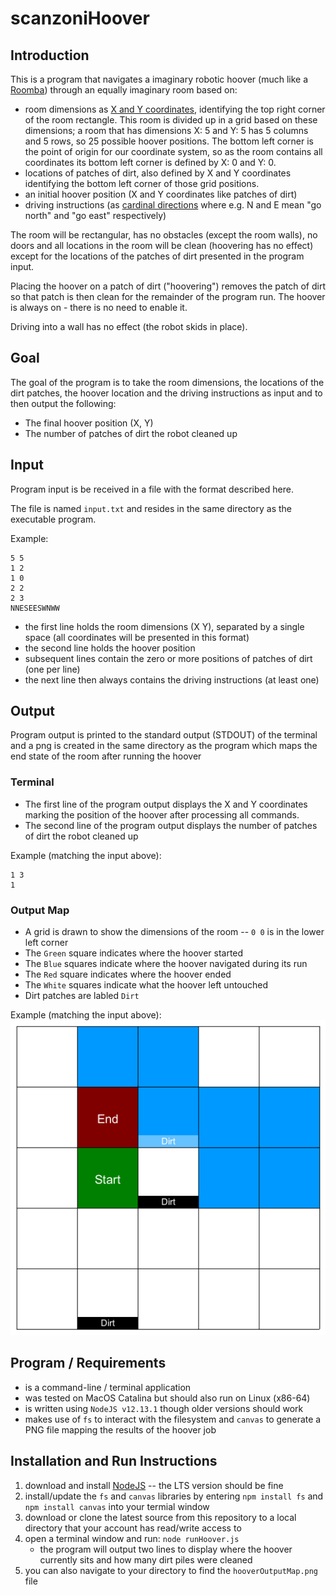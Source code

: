 # scanzoniHoover

## Introduction

This is a program that navigates a imaginary robotic hoover (much like a [Roomba](https://en.wikipedia.org/wiki/Roomba)) through an equally imaginary room based on:

* room dimensions as [X and Y coordinates](https://en.wikipedia.org/wiki/Cartesian_coordinate_system), identifying the top right corner of the room rectangle. This room is divided up in a grid based on these dimensions; a room that has dimensions X: 5 and Y: 5 has 5 columns and 5 rows, so 25 possible hoover positions. The bottom left corner is the point of origin for our coordinate system, so as the room contains all coordinates its bottom left corner is defined by X: 0 and Y: 0.
* locations of patches of dirt, also defined by X and Y coordinates identifying the bottom left corner of those grid positions.
* an initial hoover position (X and Y coordinates like patches of dirt)
* driving instructions (as [cardinal directions](https://en.wikipedia.org/wiki/Cardinal_direction) where e.g. N and E mean "go north" and "go east" respectively) 

The room will be rectangular, has no obstacles (except the room walls), no doors and all locations in the room will be clean (hoovering has no effect) except for the locations of the patches of dirt presented in the program input.

Placing the hoover on a patch of dirt ("hoovering") removes the patch of dirt so that patch is then clean for the remainder of the program run. The hoover is always on - there is no need to enable it.

Driving into a wall has no effect (the robot skids in place).

## Goal

The goal of the program is to take the room dimensions, the locations of the dirt patches, the hoover location and the driving instructions as input and to then output the following:

* The final hoover position (X, Y)
* The number of patches of dirt the robot cleaned up

## Input

Program input is be received in a file with the format described here.

The file is named `input.txt` and resides in the same directory as the executable program.

Example:

```
5 5
1 2
1 0
2 2
2 3
NNESEESWNWW
```

* the first line holds the room dimensions (X Y), separated by a single space (all coordinates will be presented in this format)
* the second line holds the hoover position
* subsequent lines contain the zero or more positions of patches of dirt (one per line)
* the next line then always contains the driving instructions (at least one)

## Output

Program output is printed to the standard output (STDOUT) of the terminal and a png is created in the same directory as the program which maps the end state of the room after running the hoover

### Terminal
* The first line of the program output displays the X and Y coordinates marking the position of the hoover after processing all commands.
* The second line of the program output displays the number of patches of dirt the robot cleaned up

Example (matching the input above):

```
1 3
1
```

### Output Map
* A grid is drawn to show the dimensions of the room -- `0 0` is in the lower left corner
* The `Green` square indicates where the hoover started
* The `Blue` squares indicate where the hoover navigated during its run
* The `Red` square indicates where the hoover ended
* The `White` squares indicate what the hoover left untouched
* Dirt patches are labled `Dirt`

Example (matching the input above):
![Output Mapping Hoover's Path](hooverOutputMap.png)

## Program / Requirements

* is a command-line / terminal application
* was tested on MacOS Catalina but should also run on Linux (x86-64)
* is written using `NodeJS v12.13.1` though older versions should work
* makes use of `fs` to interact with the filesystem and `canvas` to generate a PNG file mapping the results of the hoover job 

## Installation and Run Instructions

1. download and install [NodeJS](https://nodejs.org/en/download/) -- the LTS version should be fine
1. install/update the `fs` and `canvas` libraries by entering `npm install fs` and `npm install canvas` into your termial window
1. download or clone the latest source from this repository to a local directory that your account has read/write access to
1. open a terminal window and run: `node runHoover.js`
    * the program will output two lines to display where the hoover currently sits and how many dirt piles were cleaned
1. you can also navigate to your directory to find the `hooverOutputMap.png` file